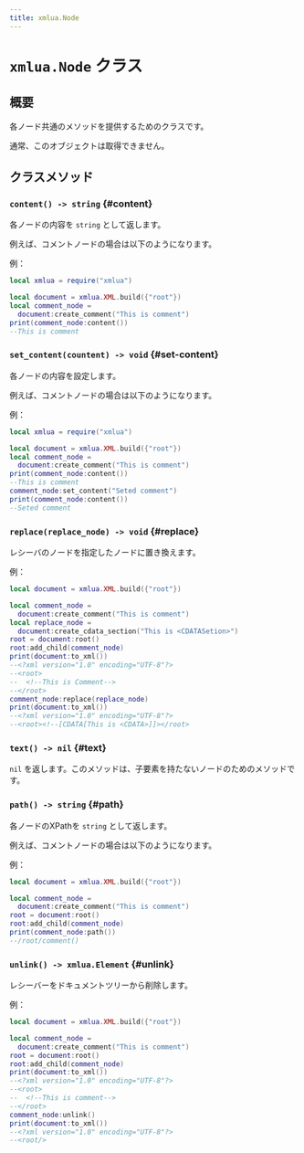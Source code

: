 ```yaml
---
title: xmlua.Node
---
```


# `xmlua.Node` クラス

## 概要

各ノード共通のメソッドを提供するためのクラスです。

通常、このオブジェクトは取得できません。

## クラスメソッド

### `content() -> string` {#content}

各ノードの内容を `string` として返します。

例えば、コメントノードの場合は以下のようになります。

例：

```lua
local xmlua = require("xmlua")

local document = xmlua.XML.build({"root"})
local comment_node =
  document:create_comment("This is comment")
print(comment_node:content())
--This is comment
```

### `set_content(countent) -> void` {#set-content}

各ノードの内容を設定します。

例えば、コメントノードの場合は以下のようになります。

例：

```lua
local xmlua = require("xmlua")

local document = xmlua.XML.build({"root"})
local comment_node =
  document:create_comment("This is comment")
print(comment_node:content())
--This is comment
comment_node:set_content("Seted comment")
print(comment_node:content())
--Seted comment
```

### `replace(replace_node) -> void` {#replace}

レシーバのノードを指定したノードに置き換えます。

例：

```lua
local document = xmlua.XML.build({"root"})

local comment_node =
  document:create_comment("This is comment")
local replace_node =
  document:create_cdata_section("This is <CDATASetion>")
root = document:root()
root:add_child(comment_node)
print(document:to_xml())
--<?xml version="1.0" encoding="UTF-8"?>
--<root>
--  <!--This is Comment-->
--</root>
comment_node:replace(replace_node)
print(document:to_xml())
--<?xml version="1.0" encoding="UTF-8"?>
--<root><!--[CDATA[This is <CDATA>]]></root>
```

### `text() -> nil` {#text}

`nil` を返します。このメソッドは、子要素を持たないノードのためのメソッドです。

### `path() -> string` {#path}

各ノードのXPathを `string` として返します。

例えば、コメントノードの場合は以下のようになります。

例：

```lua
local document = xmlua.XML.build({"root"})

local comment_node =
  document:create_comment("This is comment")
root = document:root()
root:add_child(comment_node)
print(comment_node:path())
--/root/comment()
```

### `unlink() -> xmlua.Element` {#unlink}

レシーバーをドキュメントツリーから削除します。

例：

```lua
local document = xmlua.XML.build({"root"})

local comment_node =
  document:create_comment("This is comment")
root = document:root()
root:add_child(comment_node)
print(document:to_xml())
--<?xml version="1.0" encoding="UTF-8"?>
--<root>
--  <!--This is comment-->
--</root>
comment_node:unlink()
print(document:to_xml())
--<?xml version="1.0" encoding="UTF-8"?>
--<root/>
```
